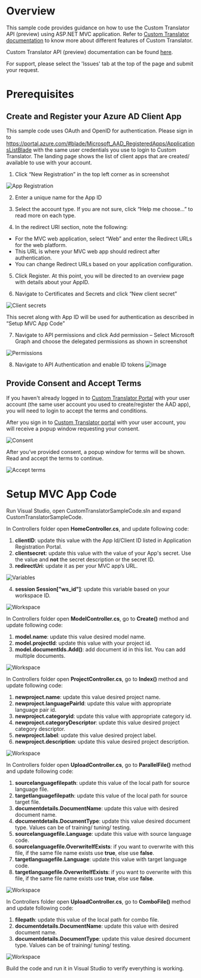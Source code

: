 
Overview
=============
This sample code provides guidance on how to use the Custom Translator API (preview) using ASP.NET MVC application. Refer to [Custom Translator documentation](https://docs.microsoft.com/en-gb/azure/cognitive-services/translator/custom-translator/overview) to know more about different features of Custom Translator. 

Custom Translator API (preview) documentation can be found [here](https://custom-api.cognitive.microsofttranslator.com/swagger/).

For support, please select the 'Issues' tab at the top of the page and submit your request.

Prerequisites
=============

Create and Register your Azure AD Client App
--------------------------------------------

This sample code uses OAuth and OpenID for authentication. Please sign in to
<https://portal.azure.com/#blade/Microsoft_AAD_RegisteredApps/ApplicationsListBlade> with the same user credentials you use to login
to Custom Translator. The landing page shows the list of client apps that are
created/ available to use with your account.

1. Click “New Registration” in the top left corner as in screenshot

![App Registration](media/App_registrations.png)

2. Enter a unique name for the App ID

3. Select the account type. If you are not sure, click “Help me choose…” to read more on each type.

4. In the redirect URI section, note the following:

* For the MVC web application, select “Web” and enter the Redirect URLs for the web platform. 
* This URL is where your MVC web app should redirect after authentication. 
* You can change Redirect URLs based on your application configuration.

5. Click Register. At this point, you will be directed to an overview page with details about your AppID.

6. Navigate to Certificates and Secrets and click “New client secret”

![Client secrets](media/Client_secrets.png)

   This secret along with App ID will be used for authentication as described in “Setup MVC App Code”

7. Navigate to API permissions and click Add permission – Select Microsoft Graph and choose the delegated permissions as shown in screenshot

![Permissions](media/Permissions.png)

8. Navigate to API Authentication and enable ID tokens ![image](https://user-images.githubusercontent.com/75703661/154597021-5c998b0d-2e9a-4d65-b46a-5c974f7e9c05.png)


Provide Consent and Accept Terms
--------------------------------

If you haven't already logged in to [Custom Translator
Portal](https://portal.customtranslator.azure.ai) with your user account (the
same user account you used to create/register the AAD app), you will need to
login to accept the terms and conditions.

After you sign in to [Custom Translator
portal](https://portal.customtranslator.azure.ai) with your user account, you
will receive a popup window requesting your consent.

![Consent](media/6f80750d375a5554fe034a66aeb1d07b.png)

After you’ve provided consent, a popup window for terms will be shown. Read and
accept the terms to continue.

![Accept terms](media/3b8c1ee4b297b3f9349b619ab42f7e04.png)

Setup MVC App Code
==================

Run Visual Studio, open CustomTranslatorSampleCode.sln and expand CustomTranslatorSampleCode.

In Controllers folder open **HomeController.cs**, and update following code:

1. **clientID**: update this value with the App Id/Client ID listed in Application Registration Portal.
2. **clientsecret**: update this value with the value of your App's secret. Use the value and **not** the secret description or the secret ID.
3. **redirectUri**: update it as per your MVC app’s URL.

![Variables](media/d1458ea2a714990ad437a0a09cc89fbd.png)

4.  **session Session["ws_id"]**: update this variable based on your workspace ID.

![Workspace](media/f651beb476cce3fe6e48a2841cb6feeb.png)

In Controllers folder open **ModelController.cs**, go to **Create()** method and update following code:

1. **model.name**: update this value desired model name.
2. **model.projectId**: update this value with your project id.
3. **model.documentIds.Add()**: add document id in this list. You can add multiple documents.

![Workspace](media/model_create.png)

In Controllers folder open **ProjectController.cs**, go to **Index()** method and update following code:

1. **newproject.name**: update this value desired project name.
2. **newproject.languagePairId**: update this value with appropriate language pair id.
3. **newproject.categoryid**: update this value with appropriate category id.
4. **newproject.categoryDescriptor**: update this value desired project category descriptor.
5. **newproject.label**: update this value desired project label.
6. **newproject.description**: update this value desired project description.

![Workspace](media/project_index.png)

In Controllers folder open **UploadController.cs**, go to **ParallelFile()** method and update following code:

1. **sourcelanguagefilepath**: update this value of the local path for source language file.
2. **targetlanguagefilepath**: update this value of the local path for source target file.
3. **documentdetails.DocumentName**: update this value with desired document name.
4. **documentdetails.DocumentType**: update this value desired document type. Values can be of training/ tuning/ testing.
5. **sourcelanguagefile.Language**: update this value with source language code.
6. **sourcelanguagefile.OverwriteIfExists**: if you want to overwrite with this file, if the same file name exists use **true**, else use **false**.
7. **targetlanguagefile.Language**: update this value with target language code.
8. **targetlanguagefile.OverwriteIfExists**: if you want to overwrite with this file, if the same file name exists use **true**, else use **false**.

![Workspace](media/upload_parallel.png)

In Controllers folder open **UploadController.cs**, go to **ComboFile()** method and update following code:

1. **filepath**: update this value of the local path for combo file.
2. **documentdetails.DocumentName**: update this value with desired document name.
3. **documentdetails.DocumentType**: update this value desired document type. Values can be of training/ tuning/ testing.

![Workspace](media/upload_combo.png)

Build the code and run it in Visual Studio to verify everything is working.

